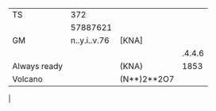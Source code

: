 |               |               |               |            |
|---------------|---------------|---------------|------------|
| TS            | 372           |               |
|               | 57887621      |               |
| GM            | n..y.i..v.76  |  [KNA]        | 
|               |               |               | .4.4.6
| Always ready  |               |  (KNA)        | 1853        | 678192
| Volcano       |               |  (N**)2**2O7  |   
|
